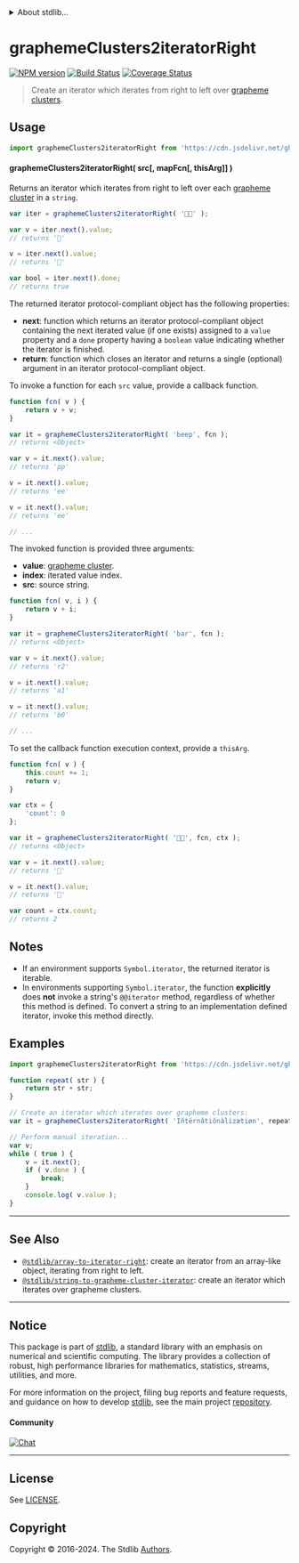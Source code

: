 <!--

@license Apache-2.0

Copyright (c) 2022 The Stdlib Authors.

Licensed under the Apache License, Version 2.0 (the "License");
you may not use this file except in compliance with the License.
You may obtain a copy of the License at

   http://www.apache.org/licenses/LICENSE-2.0

Unless required by applicable law or agreed to in writing, software
distributed under the License is distributed on an "AS IS" BASIS,
WITHOUT WARRANTIES OR CONDITIONS OF ANY KIND, either express or implied.
See the License for the specific language governing permissions and
limitations under the License.

-->


<details>
  <summary>
    About stdlib...
  </summary>
  <p>We believe in a future in which the web is a preferred environment for numerical computation. To help realize this future, we've built stdlib. stdlib is a standard library, with an emphasis on numerical and scientific computation, written in JavaScript (and C) for execution in browsers and in Node.js.</p>
  <p>The library is fully decomposable, being architected in such a way that you can swap out and mix and match APIs and functionality to cater to your exact preferences and use cases.</p>
  <p>When you use stdlib, you can be absolutely certain that you are using the most thorough, rigorous, well-written, studied, documented, tested, measured, and high-quality code out there.</p>
  <p>To join us in bringing numerical computing to the web, get started by checking us out on <a href="https://github.com/stdlib-js/stdlib">GitHub</a>, and please consider <a href="https://opencollective.com/stdlib">financially supporting stdlib</a>. We greatly appreciate your continued support!</p>
</details>

# graphemeClusters2iteratorRight

[![NPM version][npm-image]][npm-url] [![Build Status][test-image]][test-url] [![Coverage Status][coverage-image]][coverage-url] <!-- [![dependencies][dependencies-image]][dependencies-url] -->

> Create an iterator which iterates from right to left over [grapheme clusters][unicode-text-segmentation].

<!-- Section to include introductory text. Make sure to keep an empty line after the intro `section` element and another before the `/section` close. -->

<section class="intro">

</section>

<!-- /.intro -->

<!-- Package usage documentation. -->



<section class="usage">

## Usage

<!-- eslint-disable id-length -->

```javascript
import graphemeClusters2iteratorRight from 'https://cdn.jsdelivr.net/gh/stdlib-js/string-to-grapheme-cluster-iterator-right@deno/mod.js';
```

#### graphemeClusters2iteratorRight( src\[, mapFcn\[, thisArg]] )

Returns an iterator which iterates from right to left over each [grapheme cluster][unicode-text-segmentation] in a `string`.

<!-- eslint-disable id-length -->

```javascript
var iter = graphemeClusters2iteratorRight( '🌷🍕' );

var v = iter.next().value;
// returns '🍕'

v = iter.next().value;
// returns '🌷'

var bool = iter.next().done;
// returns true
```

The returned iterator protocol-compliant object has the following properties:

-   **next**: function which returns an iterator protocol-compliant object containing the next iterated value (if one exists) assigned to a `value` property and a `done` property having a `boolean` value indicating whether the iterator is finished.
-   **return**: function which closes an iterator and returns a single (optional) argument in an iterator protocol-compliant object.

To invoke a function for each `src` value, provide a callback function.

<!-- eslint-disable id-length -->

```javascript
function fcn( v ) {
    return v + v;
}

var it = graphemeClusters2iteratorRight( 'beep', fcn );
// returns <Object>

var v = it.next().value;
// returns 'pp'

v = it.next().value;
// returns 'ee'

v = it.next().value;
// returns 'ee'

// ...
```

The invoked function is provided three arguments:

-   **value**: [grapheme cluster][unicode-text-segmentation].
-   **index**: iterated value index.
-   **src**: source string.

<!-- eslint-disable id-length -->

```javascript
function fcn( v, i ) {
    return v + i;
}

var it = graphemeClusters2iteratorRight( 'bar', fcn );
// returns <Object>

var v = it.next().value;
// returns 'r2'

v = it.next().value;
// returns 'a1'

v = it.next().value;
// returns 'b0'

// ...
```

To set the callback function execution context, provide a `thisArg`.

<!-- eslint-disable id-length -->

```javascript
function fcn( v ) {
    this.count += 1;
    return v;
}

var ctx = {
    'count': 0
};

var it = graphemeClusters2iteratorRight( '🌷🍕', fcn, ctx );
// returns <Object>

var v = it.next().value;
// returns '🍕'

v = it.next().value;
// returns '🌷'

var count = ctx.count;
// returns 2
```

</section>

<!-- /.usage -->

<!-- Package usage notes. Make sure to keep an empty line after the `section` element and another before the `/section` close. -->

<section class="notes">

## Notes

-   If an environment supports `Symbol.iterator`, the returned iterator is iterable.
-   In environments supporting `Symbol.iterator`, the function **explicitly** does **not** invoke a string's `@@iterator` method, regardless of whether this method is defined. To convert a string to an implementation defined iterator, invoke this method directly.

</section>

<!-- /.notes -->

<!-- Package usage examples. -->

<section class="examples">

## Examples

<!-- eslint no-undef: "error" -->

<!-- eslint-disable id-length -->

```javascript
import graphemeClusters2iteratorRight from 'https://cdn.jsdelivr.net/gh/stdlib-js/string-to-grapheme-cluster-iterator-right@deno/mod.js';

function repeat( str ) {
    return str + str;
}

// Create an iterator which iterates over grapheme clusters:
var it = graphemeClusters2iteratorRight( 'Iñtërnâtiônàlizætiøn', repeat );

// Perform manual iteration...
var v;
while ( true ) {
    v = it.next();
    if ( v.done ) {
        break;
    }
    console.log( v.value );
}
```

</section>

<!-- /.examples -->

<!-- Section to include cited references. If references are included, add a horizontal rule *before* the section. Make sure to keep an empty line after the `section` element and another before the `/section` close. -->

<section class="references">

</section>

<!-- /.references -->

<!-- Section for related `stdlib` packages. Do not manually edit this section, as it is automatically populated. -->

<section class="related">

* * *

## See Also

-   <span class="package-name">[`@stdlib/array-to-iterator-right`][@stdlib/array/to-iterator-right]</span><span class="delimiter">: </span><span class="description">create an iterator from an array-like object, iterating from right to left.</span>
-   <span class="package-name">[`@stdlib/string-to-grapheme-cluster-iterator`][@stdlib/string/to-grapheme-cluster-iterator]</span><span class="delimiter">: </span><span class="description">create an iterator which iterates over grapheme clusters.</span>

</section>

<!-- /.related -->

<!-- Section for all links. Make sure to keep an empty line after the `section` element and another before the `/section` close. -->


<section class="main-repo" >

* * *

## Notice

This package is part of [stdlib][stdlib], a standard library with an emphasis on numerical and scientific computing. The library provides a collection of robust, high performance libraries for mathematics, statistics, streams, utilities, and more.

For more information on the project, filing bug reports and feature requests, and guidance on how to develop [stdlib][stdlib], see the main project [repository][stdlib].

#### Community

[![Chat][chat-image]][chat-url]

---

## License

See [LICENSE][stdlib-license].


## Copyright

Copyright &copy; 2016-2024. The Stdlib [Authors][stdlib-authors].

</section>

<!-- /.stdlib -->

<!-- Section for all links. Make sure to keep an empty line after the `section` element and another before the `/section` close. -->

<section class="links">

[npm-image]: http://img.shields.io/npm/v/@stdlib/string-to-grapheme-cluster-iterator-right.svg
[npm-url]: https://npmjs.org/package/@stdlib/string-to-grapheme-cluster-iterator-right

[test-image]: https://github.com/stdlib-js/string-to-grapheme-cluster-iterator-right/actions/workflows/test.yml/badge.svg?branch=v0.2.0
[test-url]: https://github.com/stdlib-js/string-to-grapheme-cluster-iterator-right/actions/workflows/test.yml?query=branch:v0.2.0

[coverage-image]: https://img.shields.io/codecov/c/github/stdlib-js/string-to-grapheme-cluster-iterator-right/main.svg
[coverage-url]: https://codecov.io/github/stdlib-js/string-to-grapheme-cluster-iterator-right?branch=main

<!--

[dependencies-image]: https://img.shields.io/david/stdlib-js/string-to-grapheme-cluster-iterator-right.svg
[dependencies-url]: https://david-dm.org/stdlib-js/string-to-grapheme-cluster-iterator-right/main

-->

[chat-image]: https://img.shields.io/gitter/room/stdlib-js/stdlib.svg
[chat-url]: https://app.gitter.im/#/room/#stdlib-js_stdlib:gitter.im

[stdlib]: https://github.com/stdlib-js/stdlib

[stdlib-authors]: https://github.com/stdlib-js/stdlib/graphs/contributors

[umd]: https://github.com/umdjs/umd
[es-module]: https://developer.mozilla.org/en-US/docs/Web/JavaScript/Guide/Modules

[deno-url]: https://github.com/stdlib-js/string-to-grapheme-cluster-iterator-right/tree/deno
[deno-readme]: https://github.com/stdlib-js/string-to-grapheme-cluster-iterator-right/blob/deno/README.md
[umd-url]: https://github.com/stdlib-js/string-to-grapheme-cluster-iterator-right/tree/umd
[umd-readme]: https://github.com/stdlib-js/string-to-grapheme-cluster-iterator-right/blob/umd/README.md
[esm-url]: https://github.com/stdlib-js/string-to-grapheme-cluster-iterator-right/tree/esm
[esm-readme]: https://github.com/stdlib-js/string-to-grapheme-cluster-iterator-right/blob/esm/README.md
[branches-url]: https://github.com/stdlib-js/string-to-grapheme-cluster-iterator-right/blob/main/branches.md

[stdlib-license]: https://raw.githubusercontent.com/stdlib-js/string-to-grapheme-cluster-iterator-right/main/LICENSE

[unicode-text-segmentation]: http://www.unicode.org/reports/tr29/

<!-- <related-links> -->

[@stdlib/array/to-iterator-right]: https://github.com/stdlib-js/array-to-iterator-right/tree/deno

[@stdlib/string/to-grapheme-cluster-iterator]: https://github.com/stdlib-js/string-to-grapheme-cluster-iterator/tree/deno

<!-- </related-links> -->

</section>

<!-- /.links -->
